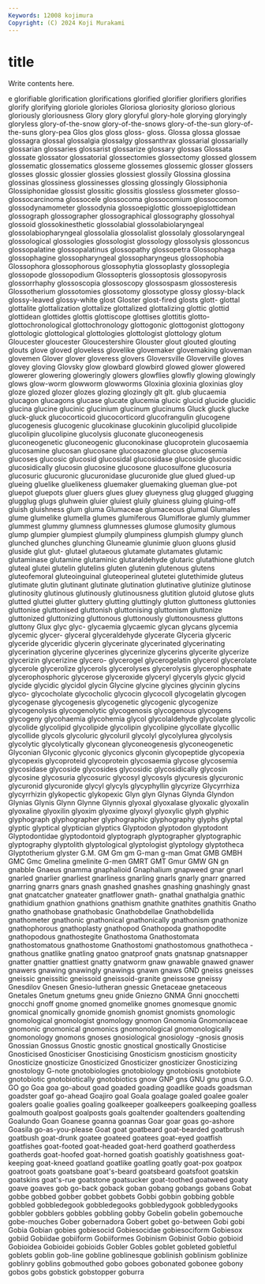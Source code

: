 ```yaml
---
Keywords: 12008 kojimura
Copyright: (C) 2024 Koji Murakami
---
```


# title

Write contents here.



e glorifiable glorification glorifications glorified glorifier glorifiers
glorifies glorify glorifying gloriole glorioles Gloriosa gloriosity glorioso glorious gloriously
gloriousness Glory glory gloryful glory-hole glorying gloryingly gloryless glory-of-the-snow glory-of-the-snows
glory-of-the-sun glory-of-the-suns glory-pea Glos glos gloss gloss- gloss. Glossa glossa
glossae glossagra glossal glossalgia glossalgy glossanthrax glossarial glossarially glossarian glossaries
glossarist glossarize glossary glossas Glossata glossate glossator glossatorial glossectomies glossectomy
glossed glossem glossematic glossematics glosseme glossemes glossemic glosser glossers glosses
glossic glossier glossies glossiest glossily Glossina glossina glossinas glossiness glossinesses
glossing glossingly Glossiphonia Glossiphonidae glossist glossitic glossitis glossless glossmeter glosso-
glossocarcinoma glossocele glossocoma glossocomium glossocomon glossodynamometer glossodynia glossoepiglottic glossoepiglottidean glossograph
glossographer glossographical glossography glossohyal glossoid glossokinesthetic glossolabial glossolabiolaryngeal glossolabiopharyngeal glossolalia
glossolalist glossolaly glossolaryngeal glossological glossologies glossologist glossology glossolysis glossoncus glossopalatine
glossopalatinus glossopathy glossopetra Glossophaga glossophagine glossopharyngeal glossopharyngeus glossophobia Glossophora glossophorous
glossophytia glossoplasty glossoplegia glossopode glossopodium Glossopteris glossoptosis glossopyrosis glossorrhaphy glossoscopia
glossoscopy glossospasm glossosteresis Glossotherium glossotomies glossotomy glossotype glossy glossy-black glossy-leaved
glossy-white glost Gloster glost-fired glosts glott- glottal glottalite glottalization glottalize
glottalized glottalizing glottic glottid glottidean glottides glottis glottiscope glottises glottitis
glotto- glottochronological glottochronology glottogonic glottogonist glottogony glottologic glottological glottologies glottologist
glottology glotum Gloucester gloucester Gloucestershire Glouster glout glouted glouting glouts
glove gloved gloveless glovelike glovemaker glovemaking gloveman glovemen Glover glover
gloveress glovers Gloversville Gloverville gloves glovey gloving Glovsky glow glowbard
glowbird glowed glower glowered glowerer glowering gloweringly glowers glowflies glowfly
glowing glowingly glows glow-worm glowworm glowworms Gloxinia gloxinia gloxinias gloy
gloze glozed glozer glozes glozing glozingly glt glt. glub glucaemia
glucagon glucagons glucase glucate glucemia glucic glucid glucide glucidic glucina
glucine glucinic glucinium glucinum glucinums Gluck gluck glucke gluck-gluck glucocorticoid
glucocorticord glucofrangulin glucogene glucogenesis glucogenic glucokinase glucokinin glucolipid glucolipide glucolipin
glucolipine glucolysis gluconate gluconeogenesis gluconeogenetic gluconeogenic gluconokinase glucoprotein glucosaemia glucosamine
glucosan glucosane glucosazone glucose glucosemia glucoses glucosic glucosid glucosidal glucosidase
glucoside glucosidic glucosidically glucosin glucosine glucosone glucosulfone glucosuria glucosuric glucuronic
glucuronidase glucuronide glue glued glued-up glueing gluelike gluelikeness gluemaker gluemaking
glueman glue-pot gluepot gluepots gluer gluers glues gluey glueyness glug
glugged glugging glugglug glugs gluhwein gluier gluiest gluily gluiness gluing
gluing-off gluish gluishness glum gluma Glumaceae glumaceous glumal Glumales glume
glumelike glumella glumes glumiferous Glumiflorae glumly glummer glummest glummy glumness
glumnesses glumose glumosity glumous glump glumpier glumpiest glumpily glumpiness glumpish
glumpy glunch glunched glunches glunching Gluneamie glunimie gluon gluons glusid
gluside glut glut- glutael glutaeous glutamate glutamates glutamic glutaminase glutamine
glutaminic glutaraldehyde glutaric glutathione glutch gluteal glutei glutelin glutelins gluten
glutenin glutenous glutens gluteofemoral gluteoinguinal gluteoperineal glutetei glutethimide gluteus glutimate
glutin glutinant glutinate glutination glutinative glutinize glutinose glutinosity glutinous glutinously
glutinousness glutition glutoid glutose gluts glutted gluttei glutter gluttery glutting
gluttingly glutton gluttoness gluttonies gluttonise gluttonised gluttonish gluttonising gluttonism gluttonize
gluttonized gluttonizing gluttonous gluttonously gluttonousness gluttons gluttony Glux glyc glyc-
glycaemia glycaemic glycan glycans glycemia glycemic glycer- glyceral glyceraldehyde glycerate
Glyceria glyceric glyceride glyceridic glycerin glycerinate glycerinated glycerinating glycerination glycerine
glycerines glycerinize glycerins glycerite glycerize glycerizin glycerizine glycero- glycerogel glycerogelatin
glycerol glycerolate glycerole glycerolize glycerols glycerolyses glycerolysis glycerophosphate glycerophosphoric glycerose
glyceroxide glyceryl glyceryls glycic glycid glycide glycidic glycidol glycin Glycine
glycine glycines glycinin glycins glyco- glycocholate glycocholic glycocin glycocoll glycogelatin
glycogen glycogenase glycogenesis glycogenetic glycogenic glycogenize glycogenolysis glycogenolytic glycogenosis glycogenous
glycogens glycogeny glycohaemia glycohemia glycol glycolaldehyde glycolate glycolic glycolide glycolipid
glycolipide glycolipin glycolipine glycollate glycollic glycollide glycols glycoluric glycoluril glycolyl
glycolylurea glycolysis glycolytic glycolytically glyconean glyconeogenesis glyconeogenetic Glyconian Glyconic glyconic
glyconics glyconin glycopeptide glycopexia glycopexis glycoproteid glycoprotein glycosaemia glycose glycosemia
glycosidase glycoside glycosides glycosidic glycosidically glycosin glycosine glycosuria glycosuric glycosyl
glycosyls glycuresis glycuronic glycuronid glycuronide glycyl glycyls glycyphyllin glycyrize Glycyrrhiza
glycyrrhizin glykopectic glykopexic Glyn glyn Glynas Glynda Glyndon Glynias Glynis
Glynn Glynne Glynnis glyoxal glyoxalase glyoxalic glyoxalin glyoxaline glyoxilin glyoxim
glyoxime glyoxyl glyoxylic glyph glyphic glyphograph glyphographer glyphographic glyphography glyphs
glyptal glyptic glyptical glyptician glyptics Glyptodon glyptodon glyptodont Glyptodontidae glyptodontoid
glyptograph glyptographer glyptographic glyptography glyptolith glyptological glyptologist glyptology glyptotheca Glyptotherium
glyster G.M. GM Gm gm G-man g-man Gmat GMB GMBH
GMC Gmc Gmelina gmelinite G-men GMRT GMT Gmur GMW GN
gn gnabble Gnaeus gnamma gnaphalioid Gnaphalium gnapweed gnar gnarl gnarled
gnarlier gnarliest gnarliness gnarling gnarls gnarly gnarr gnarred gnarring gnarrs
gnars gnash gnashed gnashes gnashing gnashingly gnast gnat gnatcatcher gnateater
gnatflower gnath- gnathal gnathalgia gnathic gnathidium gnathion gnathions gnathism gnathite
gnathites gnathitis Gnatho gnatho gnathobase gnathobasic Gnathobdellae Gnathobdellida gnathometer gnathonic
gnathonical gnathonically gnathonism gnathonize gnathophorous gnathoplasty gnathopod Gnathopoda gnathopodite gnathopodous
gnathostegite Gnathostoma Gnathostomata gnathostomatous gnathostome Gnathostomi gnathostomous gnathotheca -gnathous gnatlike
gnatling gnatoo gnatproof gnats gnatsnap gnatsnapper gnatter gnattier gnattiest gnatty
gnatworm gnaw gnawable gnawed gnawer gnawers gnawing gnawingly gnawings gnawn
gnaws GND gneiss gneisses gneissic gneissitic gneissoid gneissoid-granite gneissose gneissy
Gnesdilov Gnesen Gnesio-lutheran gnessic Gnetaceae gnetaceous Gnetales Gnetum gnetums gneu
gnide Gniezno GNMA Gnni gnocchetti gnocchi gnoff gnome gnomed gnomelike
gnomes gnomesque gnomic gnomical gnomically gnomide gnomish gnomist gnomists gnomologic
gnomological gnomologist gnomology gnomon Gnomonia Gnomoniaceae gnomonic gnomonical gnomonics gnomonological
gnomonologically gnomonology gnomons gnoses gnosiological gnosiology -gnosis gnosis Gnossian Gnossus
Gnostic gnostic gnostical gnostically Gnosticise Gnosticised Gnosticiser Gnosticising Gnosticism gnosticism
gnosticity Gnosticize gnosticize Gnosticized Gnosticizer gnosticizer Gnosticizing gnostology G-note gnotobiologies
gnotobiology gnotobiosis gnotobiote gnotobiotic gnotobiotically gnotobiotics gnow GNP gns GNU
gnu gnus G.O. GO go Goa goa go-about goad goaded
goading goadlike goads goadsman goadster goaf go-ahead Goajiro goal Goala
goalage goaled goalee goaler goalers goalie goalies goaling goalkeeper goalkeepers
goalkeeping goalless goalmouth goalpost goalposts goals goaltender goaltenders goaltending Goalundo
Goan Goanese goanna goannas Goar goar goas go-ashore Goasila go-as-you-please
Goat goat goatbeard goat-bearded goatbrush goatbush goat-drunk goatee goateed goatees
goat-eyed goatfish goatfishes goat-footed goat-headed goat-herd goatherd goatherdess goatherds goat-hoofed
goat-horned goatish goatishly goatishness goat-keeping goat-kneed goatland goatlike goatling goatly
goat-pox goatpox goatroot goats goatsbane goat's-beard goatsbeard goatsfoot goatskin goatskins
goat's-rue goatstone goatsucker goat-toothed goatweed goaty goave goaves gob go-back
goback goban gobang gobangs gobans Gobat gobbe gobbed gobber gobbet
gobbets Gobbi gobbin gobbing gobble gobbled gobbledegook gobbledegooks gobbledygook gobbledygooks
gobbler gobblers gobbles gobbling gobby Gobelin gobelin gobemouche gobe-mouches Gober
gobernadora Gobert gobet go-between Gobi gobi Gobia Gobian gobies gobiesocid
Gobiesocidae gobiesociform Gobiesox gobiid Gobiidae gobiiform Gobiiformes Gobinism Gobinist Gobio
gobioid Gobioidea Gobioidei gobioids Gobler Gobles goblet gobleted gobletful goblets
goblin gob-line gobline goblinesque goblinish goblinism goblinize goblinry goblins gobmouthed
gobo goboes gobonated gobonee gobony gobos gobs gobstick gobstopper goburra
